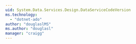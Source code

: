 ```yaml
---
uid: System.Data.Services.Design.DataServiceCodeVersion
ms.technology: 
  - "dotnet-ado"
author: "douglaslMS"
ms.author: "douglasl"
manager: "craigg"
---
```

